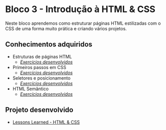 # Bloco 3 - Introdução à HTML & CSS

Neste bloco aprendemos como estruturar páginas HTML estilizadas com o CSS de uma forma muito prática e criando vários projetos.

## Conhecimentos adquiridos

* Estruturas de páginas HTML
  * _[Exercícios desenvolvidos](https://github.com/giuseppeusn/trybe_exercicios/tree/main/fundamentos/bloco-3-introducao-a-html-e-css/dia-1-html-css-estruturas-de-paginas)_
* Primeiros passos em CSS
  * _[Exercícios desenvolvidos](https://github.com/giuseppeusn/trybe_exercicios/tree/main/fundamentos/bloco-3-introducao-a-html-e-css/dia-2-html-css-primeiros-passos-em-css)_
* Seletores e posicionamento
  * _[Exercícios desenvolvidos](https://github.com/giuseppeusn/trybe_exercicios/tree/main/fundamentos/bloco-3-introducao-a-html-e-css/dia-3-html-css-seletores-e-posicionamento)_
* HTML Semântico
  * _[Exercícios desenvolvidos](https://github.com/giuseppeusn/trybe_exercicios/tree/main/fundamentos/bloco-3-introducao-a-html-e-css/dia-4-html-css-semantico)_

## Projeto desenvolvido
* [Lessons Learned - HTML & CSS](https://github.com/giuseppeusn/trybe_exercicios/tree/main/fundamentos/projetos/html-e-css-lessons-learned)
